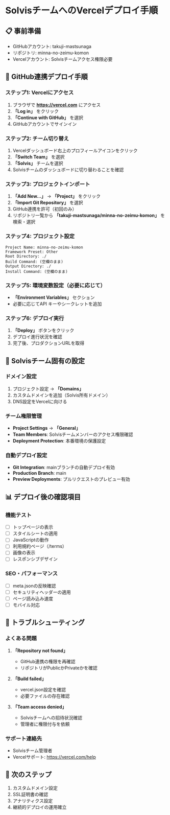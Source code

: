 # SolvisチームへのVercelデプロイ手順

## 📋 事前準備
- GitHubアカウント: takuji-mastsunaga
- リポジトリ: minna-no-zeimu-komon
- Vercelアカウント: Solvisチームアクセス権限必要

## 🚀 GitHub連携デプロイ手順

### ステップ1: Vercelにアクセス
1. ブラウザで **https://vercel.com** にアクセス
2. **「Log in」** をクリック
3. **「Continue with GitHub」** を選択
4. GitHubアカウントでサインイン

### ステップ2: チーム切り替え
1. Vercelダッシュボード右上のプロフィールアイコンをクリック
2. **「Switch Team」** を選択
3. **「Solvis」** チームを選択
4. Solvisチームのダッシュボードに切り替わることを確認

### ステップ3: プロジェクトインポート
1. **「Add New...」** → **「Project」** をクリック
2. **「Import Git Repository」** を選択
3. GitHub連携を許可（初回のみ）
4. リポジトリ一覧から **「takuji-mastsunaga/minna-no-zeimu-komon」** を検索・選択

### ステップ4: プロジェクト設定
```
Project Name: minna-no-zeimu-komon
Framework Preset: Other
Root Directory: ./
Build Command: (空欄のまま)
Output Directory: ./
Install Command: (空欄のまま)
```

### ステップ5: 環境変数設定（必要に応じて）
- **「Environment Variables」** セクション
- 必要に応じてAPI キーやシークレットを追加

### ステップ6: デプロイ実行
1. **「Deploy」** ボタンをクリック
2. デプロイ進行状況を確認
3. 完了後、プロダクションURLを取得

## 🔧 Solvisチーム固有の設定

### ドメイン設定
1. プロジェクト設定 → **「Domains」**
2. カスタムドメインを追加（Solvis所有ドメイン）
3. DNS設定をVercelに向ける

### チーム権限管理
- **Project Settings** → **「General」**
- **Team Members**: Solvisチームメンバーのアクセス権限確認
- **Deployment Protection**: 本番環境の保護設定

### 自動デプロイ設定
- **Git Integration**: mainブランチの自動デプロイ有効
- **Production Branch**: main
- **Preview Deployments**: プルリクエストのプレビュー有効

## 📊 デプロイ後の確認項目

### 機能テスト
- [ ] トップページの表示
- [ ] スタイルシートの適用
- [ ] JavaScriptの動作
- [ ] 利用規約ページ（/terms）
- [ ] 画像の表示
- [ ] レスポンシブデザイン

### SEO・パフォーマンス
- [ ] meta.jsonの反映確認
- [ ] セキュリティヘッダーの適用
- [ ] ページ読み込み速度
- [ ] モバイル対応

## 🚨 トラブルシューティング

### よくある問題
1. **「Repository not found」**
   - GitHub連携の権限を再確認
   - リポジトリがPublicかPrivateかを確認

2. **「Build failed」**
   - vercel.json設定を確認
   - 必要ファイルの存在確認

3. **「Team access denied」**
   - Solvisチームへの招待状況確認
   - 管理者に権限付与を依頼

### サポート連絡先
- Solvisチーム管理者
- Vercelサポート: https://vercel.com/help

## 🎯 次のステップ
1. カスタムドメイン設定
2. SSL証明書の確認
3. アナリティクス設定
4. 継続的デプロイの運用確立
